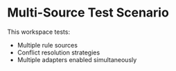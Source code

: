 # Multi-Source Test Scenario

This workspace tests:

- Multiple rule sources
- Conflict resolution strategies
- Multiple adapters enabled simultaneously
